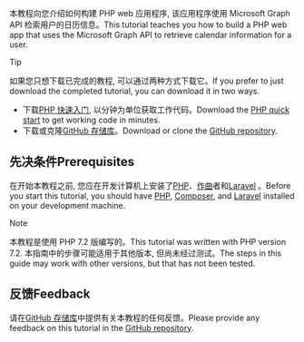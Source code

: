 <!-- markdownlint-disable MD002 MD041 -->

<span data-ttu-id="d2edd-101">本教程向您介绍如何构建 PHP web 应用程序, 该应用程序使用 Microsoft Graph API 检索用户的日历信息。</span><span class="sxs-lookup"><span data-stu-id="d2edd-101">This tutorial teaches you how to build a PHP web app that uses the Microsoft Graph API to retrieve calendar information for a user.</span></span>

> [!TIP]
> <span data-ttu-id="d2edd-102">如果您只想下载已完成的教程, 可以通过两种方式下载它。</span><span class="sxs-lookup"><span data-stu-id="d2edd-102">If you prefer to just download the completed tutorial, you can download it in two ways.</span></span>
>
> - <span data-ttu-id="d2edd-103">下载[PHP 快速入门](https://developer.microsoft.com/graph/quick-start?platform=option-php), 以分钟为单位获取工作代码。</span><span class="sxs-lookup"><span data-stu-id="d2edd-103">Download the [PHP quick start](https://developer.microsoft.com/graph/quick-start?platform=option-php) to get working code in minutes.</span></span>
> - <span data-ttu-id="d2edd-104">下载或克隆[GitHub 存储库](https://github.com/microsoftgraph/msgraph-training-phpapp)。</span><span class="sxs-lookup"><span data-stu-id="d2edd-104">Download or clone the [GitHub repository](https://github.com/microsoftgraph/msgraph-training-phpapp).</span></span>

## <a name="prerequisites"></a><span data-ttu-id="d2edd-105">先决条件</span><span class="sxs-lookup"><span data-stu-id="d2edd-105">Prerequisites</span></span>

<span data-ttu-id="d2edd-106">在开始本教程之前, 您应在开发计算机上安装了[PHP](http://php.net/downloads.php)、[作曲](https://getcomposer.org/)者和[Laravel](https://laravel.com/) 。</span><span class="sxs-lookup"><span data-stu-id="d2edd-106">Before you start this tutorial, you should have [PHP](http://php.net/downloads.php), [Composer](https://getcomposer.org/), and [Laravel](https://laravel.com/) installed on your development machine.</span></span>

> [!NOTE]
> <span data-ttu-id="d2edd-107">本教程是使用 PHP 7.2 版编写的。</span><span class="sxs-lookup"><span data-stu-id="d2edd-107">This tutorial was written with PHP version 7.2.</span></span> <span data-ttu-id="d2edd-108">本指南中的步骤可能适用于其他版本, 但尚未经过测试。</span><span class="sxs-lookup"><span data-stu-id="d2edd-108">The steps in this guide may work with other versions, but that has not been tested.</span></span>

## <a name="feedback"></a><span data-ttu-id="d2edd-109">反馈</span><span class="sxs-lookup"><span data-stu-id="d2edd-109">Feedback</span></span>

<span data-ttu-id="d2edd-110">请在[GitHub 存储库](https://github.com/microsoftgraph/msgraph-training-phpapp)中提供有关本教程的任何反馈。</span><span class="sxs-lookup"><span data-stu-id="d2edd-110">Please provide any feedback on this tutorial in the [GitHub repository](https://github.com/microsoftgraph/msgraph-training-phpapp).</span></span>
